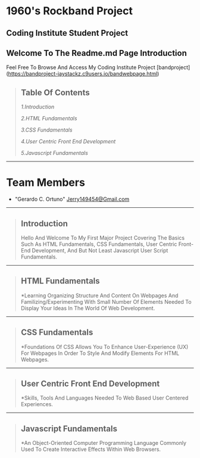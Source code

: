 1960's Rockband Project
=======================

Coding Institute Student Project
--------------------------------

## Welcome To The Readme.md Page Introduction

Feel Free To Browse And Access My Coding Institute Project [bandproject] (https://bandproject-jaystackz.c9users.io/bandwebpage.html)


> ## Table Of Contents
>
> *1.Introduction*
>
> *2.HTML Fundamentals*
>
> *3.CSS Fundamentals*
>
> *4.User Centric Front End Development*
>
> *5.Javascript Fundamentals*
-------------------------------------

# <a name="team-members"></a>Team Members

* "Gerardo C. Ortuno" <Jerry149454@Gmail.com>
-----------------------------------------------

> ## Introduction
>
> Hello And Welcome To My First Major Project Covering The Basics Such As
> HTML Fundamentals, CSS Fundamentals, User Centric Front-End Development, And But Not Least Javascript User Script Fundamentals.
---------------------------------------------------------------------------------------------------------------------------------

> ## HTML Fundamentals
>
> *Learning Organizing Structure And Content On Webpages And Familizing/Experimenting With Small Number Of Elements Needed To Display Your Ideas In The World Of Web Development.
-------------------------------------------------------------------------------------------------------------------------------------------------------------------------------

> ## CSS Fundamentals
>
> *Foundations Of CSS Allows You To Enhance User-Experience (UX) For Webpages In Order To Style And Modify Elements For HTML Webpages.
-------------------------------------------------------------------------------------------------------------------------------------

> ## User Centric Front End Development
>
> *Skills, Tools And Languages Needed To Web Based User Centered Experiences.
---------------------------------------------------------------------------

> ## Javascript Fundamentals
>
> *An Object-Oriented Computer Programming Language Commonly Used To Create Interactive Effects Within Web Browsers.



